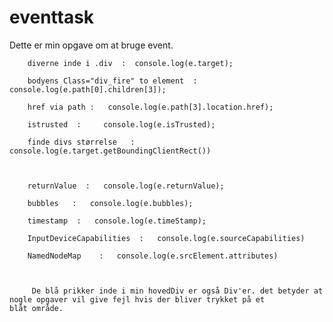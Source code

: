 # eventtask

Dette er min opgave om at bruge event.

        diverne inde i .div  :  console.log(e.target);

        bodyens Class="div_fire" to element  :   console.log(e.path[0].children[3]);
        
        href via path :   console.log(e.path[3].location.href);        
        
        istrusted  :     console.log(e.isTrusted);
                
        finde divs størrelse   :      console.log(e.target.getBoundingClientRect())
       
       
        
        returnValue  :   console.log(e.returnValue);
        
        bubbles   :   console.log(e.bubbles);
        
        timestamp  :   console.log(e.timeStamp);
        
        InputDeviceCapabilities  :   console.log(e.sourceCapabilities)
        
        NamedNodeMap    :   console.log(e.srcElement.attributes)
        
        
        
         De blå prikker inde i min hovedDiv er også Div'er. det betyder at nogle opgaver vil give fejl hvis der bliver trykket på et                blåt område.
